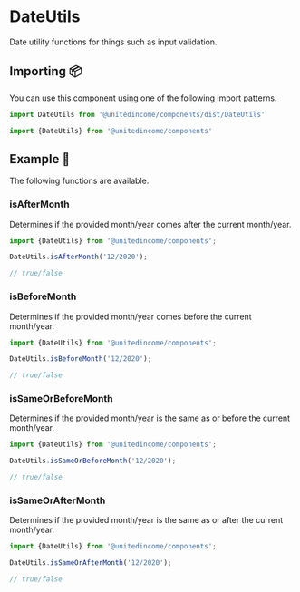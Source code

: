 # DateUtils

Date utility functions for things such as input validation.

## Importing 📦

You can use this component using one of the following import patterns.

```javascript
import DateUtils from '@unitedincome/components/dist/DateUtils'
```

```javascript
import {DateUtils} from '@unitedincome/components'
```

## Example 🚀

The following functions are available.

### isAfterMonth

Determines if the provided month/year comes after the current month/year.

```javascript
import {DateUtils} from '@unitedincome/components';

DateUtils.isAfterMonth('12/2020');

// true/false
```

### isBeforeMonth

Determines if the provided month/year comes before the current month/year.

```javascript
import {DateUtils} from '@unitedincome/components';

DateUtils.isBeforeMonth('12/2020');

// true/false
```

### isSameOrBeforeMonth

Determines if the provided month/year is the same as or before the current month/year.

```javascript
import {DateUtils} from '@unitedincome/components';

DateUtils.isSameOrBeforeMonth('12/2020');

// true/false
```

### isSameOrAfterMonth

Determines if the provided month/year is the same as or after the current month/year.

```javascript
import {DateUtils} from '@unitedincome/components';

DateUtils.isSameOrAfterMonth('12/2020');

// true/false
```
